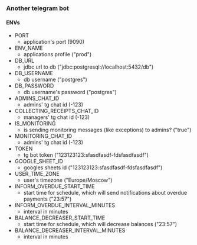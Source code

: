 ### Another telegram bot
#### ENVs

- PORT 
  - application's port (9090)
- ENV_NAME 
  - applications profile ("prod")
- DB_URL 
  - jdbc url to db ("jdbc:postgresql://localhost:5432/db")
- DB_USERNAME 
  - db username ("postgres")
- DB_PASSWORD 
  - db username's password ("postgres")
- ADMINS_CHAT_ID 
  - admins' tg chat id (-123)
- COLLECTING_RECEIPTS_CHAT_ID 
  - managers' tg chat id (-123)
- IS_MONITORING 
  - is sending monitoring messages (like exceptions) to admins? ("true")
- MONITORING_CHAT_ID 
  - admins' tg chat id (-123)
- TOKEN 
  - tg bot token ("123123123:sfasdfasdf-fdsfasdfasdf")
- GOOGLE_SHEET_ID 
  - googles sheets id ("123123123:sfasdfasdf-fdsfasdfasdf")
- USER_TIME_ZONE 
  - user's timezone ("Europe/Moscow")
- INFORM_OVERDUE_START_TIME 
  - start time for schedule, which will send notifications about overdue payments ("23:57")
- INFORM_OVERDUE_INTERVAL_MINUTES
  - interval in minutes
- BALANCE_DECREASER_START_TIME
  - start time for schedule, which will decrease balances ("23:57")
- BALANCE_DECREASER_INTERVAL_MINUTES
  - interval in minutes